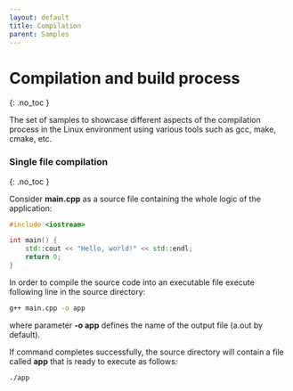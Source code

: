 ```yaml
---
layout: default
title: Compilation
parent: Samples
---
```


# Compilation and build process
{: .no_toc }

The set of samples to showcase different aspects of the compilation process in the Linux environment using various tools such as gcc, make, cmake, etc. 

### Single file compilation
{: .no_toc }

Consider **main.cpp** as a source file containing the whole logic of the application:

```cpp
#include <iostream>

int main() {
    std::cout << "Hello, world!" << std::endl;
    return 0;
}
```
In order to compile the source code into an executable file execute following line in the source directory:

```sh
g++ main.cpp -o app
```
where parameter **-o app** defines the name of the output file (a.out by default).

If command completes successfully, the source directory will contain a file called **app** that is ready to execute as follows:

```sh
./app
```